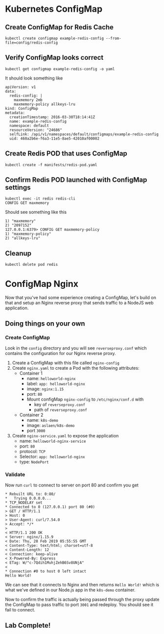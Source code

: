 # Kubernetes ConfigMap

## Create ConfigMap for Redis Cache
```
kubectl create configmap example-redis-config --from-file=config/redis-config
```

## Verify ConfigMap looks correct
```
kubectl get configmap example-redis-config -o yaml
```

It should look something like 
```
apiVersion: v1
data:
  redis-config: |
    maxmemory 2mb
    maxmemory-policy allkeys-lru
kind: ConfigMap
metadata:
  creationTimestamp: 2016-03-30T18:14:41Z
  name: example-redis-config
  namespace: default
  resourceVersion: "24686"
  selfLink: /api/v1/namespaces/default/configmaps/example-redis-config
  uid: 460a2b6e-f6a3-11e5-8ae5-42010af00002
```

## Create Redis POD that uses ConfigMap
```
kubectl create -f manifests/redis-pod.yaml
```

## Confirm Redis POD launched with ConfigMap settings
```
kubectl exec -it redis redis-cli
CONFIG GET maxmemory
```

Should see something like this 
```
1) "maxmemory"
2) "2097152"
127.0.0.1:6379> CONFIG GET maxmemory-policy
1) "maxmemory-policy"
2) "allkeys-lru"
```

## Cleanup
```
kubectl delete pod redis
```

# ConfigMap Nginx 
Now that you've had some experience creating a ConfigMap, let's build on that and setup an Nginx reverse proxy that sends traffic to a NodeJS web application. 

## Doing things on your own 

### Create ConfigMap
Look in the `config` directory and you will see `reverseproxy.conf` which contains the configuration for our Nginx reverse proxy. 

1. Create a ConfigMap with this file called `nginx-config` 
2. Create `nginx.yaml`  to create a Pod with the following attributes:
	* Container 1
		* name: `helloworld-nginx`
		* label: `app: helloworld-nginx`
		* image: `nginx:1.15`
		* port: `80`
		* Mount configMap `nginx-config`  to `/etc/nginx/conf.d` with 
			* key of `reverseproxy.conf` 
			* path of `reverseproxy.conf`
	* Container 2
		* name: `k8s-demo`
		* image: `aslaen/k8s-demo`
		* port `3000`
3. Create `nginx-service.yaml` to expose the application 
	* name: `helloworld-nginx-service`
	* port: `80`
	* protocol: `TCP`
	* Selector: `app: helloworld-nginx`
	* type: `NodePort`
	
### Validate
Now run `curl` to connect to server on port 80 and confirm you get 
```
* Rebuilt URL to: 0:80/
*   Trying 0.0.0.0...
* TCP_NODELAY set
* Connected to 0 (127.0.0.1) port 80 (#0)
> GET / HTTP/1.1
> Host: 0
> User-Agent: curl/7.54.0
> Accept: */*
>
< HTTP/1.1 200 OK
< Server: nginx/1.15.9
< Date: Thu, 28 Feb 2019 05:55:55 GMT
< Content-Type: text/html; charset=utf-8
< Content-Length: 12
< Connection: keep-alive
< X-Powered-By: Express
< ETag: W/"c-7Qdih1MuhjZehB6Sv8UNjA"
<
* Connection #0 to host 0 left intact
Hello World!
```   

We can see that it connects to Nginx and then returns `Hello World!` which is what we've defined in our Node.js app in the `k8s-demo` container.

Now to confirm the traffic is actually being passed through the proxy update the ConfigMap to pass traffic to port `3001` and redeploy.  You should see it fail to connect. 

## Lab Complete! 
